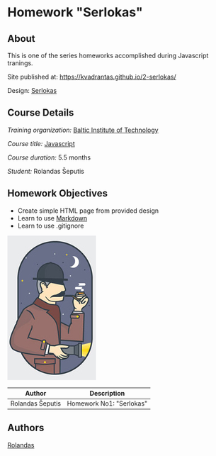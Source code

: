 # Homework "Serlokas"

## About

This is one of the series homeworks accomplished during Javascript tranings.

Site published at: https://kvadrantas.github.io/2-serlokas/

Design: [Serlokas](https://cdn.discordapp.com/attachments/850245533838868480/850246157619298324/404-Web-Page-Design-Examples-6.png)

## Course Details
*Training organization:* [Baltic Institute of Technology](https://bit.lt/)

*Course title:* [Javascript](https://bit.lt/studijos/javascript-studijos/)

*Course duration:* 5.5 months

*Student:* Rolandas Šeputis

## Homework Objectives
- Create simple HTML page from provided design
- Learn to use [Markdown](https://guides.github.com/features/mastering-markdown/)
- Learn to use .gitignore




![Serlokas](/serlokas.jpg)

Author | Description
------------ | -------------
Rolandas Šeputis | Homework No1: "Serlokas"

## Authors
[Rolandas](https://github.com/kvadrantas)